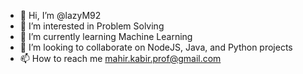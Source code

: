 - 👋 Hi, I’m @lazyM92
- 👀 I’m interested in Problem Solving
- 🌱 I’m currently learning Machine Learning
- 💞️ I’m looking to collaborate on NodeJS, Java, and Python projects
- 📫 How to reach me mahir.kabir.prof@gmail.com

<!---
lazyM92/lazyM92 is a ✨ special ✨ repository because its `README.md` (this file) appears on your GitHub profile.
You can click the Preview link to take a look at your changes.
--->

